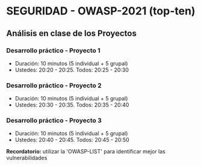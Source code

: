 # SEGURIDAD - OWASP-2021 (top-ten)

## Análisis en clase de los Proyectos

### Desarrollo práctico - Proyecto 1

- Duración: 10 minutos (5 individual + 5 grupal) 
- Ustedes: 20:20 - 20:25. Todos: 20:25 - 20:30

### Desarrollo práctico - Proyecto 2

- Duración: 10 minutos (5 individual + 5 grupal) 
- Ustedes: 20:30 - 20:35. Todos: 20:35 - 20:40

### Desarrollo práctico - Proyecto 3

- Duración: 10 minutos (5 individual + 5 grupal) 
- Ustedes: 20:40 - 20:45. Todos: 20:45 - 20:50

**Recordatorio:** utilizar la 'OWASP-LIST' para identificar mejor las vulnerabilidades
